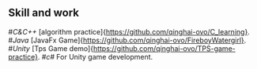 ## Skill and work
#*C&C++*
[algorithm practice]{https://github.com/qinghai-ovo/C_learning}.
#*Java*
[JavaFx Game]{https://github.com/qinghai-ovo/FireboyWatergirl}.
#*Unity*
[Tps Game demo]{https://github.com/qinghai-ovo/TPS-game-practice}.
#*c#*
For Unity game development.
<!--
**qinghai-ovo/qinghai-ovo** is a ✨ _special_ ✨ repository because its `README.md` (this file) appears on your GitHub profile.

Here are some ideas to get you started:

- 🔭 I’m currently working on ...
- 🌱 I’m currently learning ...
- 👯 I’m looking to collaborate on ...
- 🤔 I’m looking for help with ...
- 💬 Ask me about ...
- 📫 How to reach me: ...
- 😄 Pronouns: ...
- ⚡ Fun fact: ...
-->
